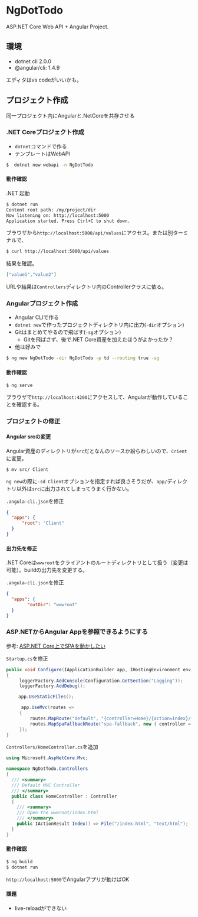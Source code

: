 # NgDotTodo

ASP.NET Core Web API + Angular Project.

## 環境

* dotnet cli 2.0.0
* @angular/cli: 1.4.9

エディタはvs codeがいいかも。

## プロジェクト作成

同一プロジェクト内にAngularと.NetCoreを共存させる

### .NET Coreプロジェクト作成

* `dotnet`コマンドで作る
* テンプレートはWebAPI

```sh
$  dotnet new webapi -n NgDotTodo 
```

#### 動作確認

.NET 起動

```sh
$ dotnet run
Content root path: /my/project/dir
Now listening on: http://localhost:5000
Application started. Press Ctrl+C to shut down.
```

ブラウザから`http://localhost:5000/api/values`にアクセス。または別ターミナルで、

```sh
$ curl http://localhost:5000/api/values
```

結果を確認。

```json
["value1","value2"]
```

URLや結果は`Controllers`ディレクトリ内のControllerクラスに依る。

### Angularプロジェクト作成

* Angular CLIで作る
* `dotnet new`で作ったプロジェクトディレクトリ内に出力(`-dir`オプション)
* Gitはまとめてやるので飛ばす(`-sg`オプション)
  * Gitを飛ばさず、後で.NET Core資産を加えたほうがよかったか？
* 他は好みで

```sh
$ ng new NgDotTodo -dir NgDotTodo -p td --routing true -sg
```

#### 動作確認

```sh
$ ng serve
```

ブラウザで`http://localhost:4200`にアクセスして、Angularが動作していることを確認する。

### プロジェクトの修正

#### Angular srcの変更

Angular資産のディレクトリが`src`だとなんのソースか紛らわしいので、`Crient`に変更。

```
$ mv src/ Client
```

`ng new`の際に`-sd Client`オプションを指定すれば良さそうだが、`app/`ディレクトリ以外は`src`に出力されてしまってうまく行かない。

`.angula-cli.json`を修正

```json
{
  "apps": {
      "root": "Client"
  }
}
```

#### 出力先を修正

.NET Coreは`wwwroot`をクライアントのルートディレクトリとして扱う（変更は可能）。buildの出力先を変更する。

`.angula-cli.json`を修正

```json
{
  "apps": {
        "outDir": "wwwroot"
  } 
}
```

### ASP.NETからAngular Appを参照できるようにする

参考: [ASP.NET Core上でSPAを動かしたい](https://qiita.com/kuluna/items/39ef29b906696a034070)

`Startup.cs`を修正

```csharp
public void Configure(IApplicationBuilder app, IHostingEnvironment env, ILoggerFactory loggerFactory)
{
     loggerFactory.AddConsole(Configuration.GetSection("Logging"));
     loggerFactory.AddDebug();

　   app.UseStaticFiles();

　    app.UseMvc(routes =>
     {
         routes.MapRoute("default", "{controller=Home}/{action=Index}/{id?}");
         routes.MapSpaFallbackRoute("spa-fallback", new { controller = "Home", action = "Index" });
     });
}
```

`Controllers/HomeController.cs`を追加

```c#
using Microsoft.AspNetCore.Mvc;

namespace NgDotTodo.Controllers
{
  /// <summary>
  /// Default MVC Controller
  /// </summary>
  public class HomeController : Controller
  {
    /// <summary>
    /// Open the wwwroot/index.html
    /// </summary>
    public IActionResult Index() => File("/index.html", "text/html");
  }
}
```

#### 動作確認

```sh
$ ng build
$ dotnet run
```

`http://localhost:5000`でAngularアプリが動けばOK

#### 課題

* live-reloadができない
